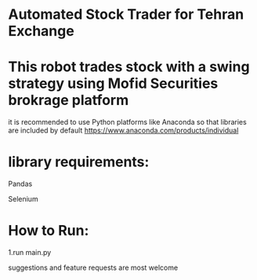 # Automated Stock Trader for Tehran Exchange
# This robot trades stock with a swing strategy using Mofid Securities brokrage platform
it is recommended to use Python platforms like Anaconda so that libraries are included by default
https://www.anaconda.com/products/individual
# library requirements:
Pandas

Selenium

# How to Run:
1.run main.py

suggestions and feature requests are most welcome
